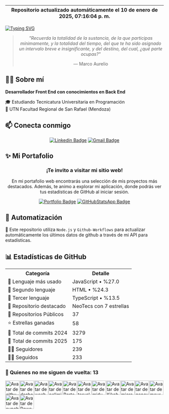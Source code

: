 |  <time>Repositorio actualizado automáticamente el 10 de enero de 2025, 07:16:04 p. m.</time> |
| --------------------------------------------------------- |

[![Typing SVG](https://readme-typing-svg.herokuapp.com?font=Tektur&pause=1000&color=007ACC&width=500&lines=Hola+a+todos!+Bienvenidos+a+mi+perfil+de+GitHub!+;Soy+Desarrollador+Front+End+%2C+de+Argentina+%F0%9F%87%A6%F0%9F%87%B7)](https://git.io/typing-svg)


<div align="center">

> *"Recuerda la totalidad de la sustancia, de la que participas
> mínimamente, y la totalidad del tiempo, del que te ha sido asignado un
> intervalo breve e insignificante, y del destino, del cual, ¿qué parte ocupas?"*
>
> — Marco Aurelio

</div>

## 👨‍💻 Sobre mí

**Desarrollador Front End con conocimientos en Back End**

🎓 Estudiando Tecnicatura Universitaria en Programación  
🏫 UTN Facultad Regional de San Rafael (Mendoza)

## 📫 Conecta conmigo

<div align="center">

[![Linkedin Badge](https://img.shields.io/badge/-Gabriel-blue?style=for-the-badge&logo=Linkedin&logoColor=white&link=https://www.linkedin.com/in/gabriel-calcagni//)](https://www.linkedin.com/in/gabriel-calcagni//)
[![Gmail Badge](https://img.shields.io/badge/-calcagni.gabriel86@gmail.com-d14836?style=for-the-badge&logo=Gmail&logoColor=white&link=mailto:mailto:calcagni.gabriel86@gmail.com)](mailto:calcagni.gabriel86@gmail.com)

</div>

## ✨ Mi Portafolio

<div align="center">

### ¡Te invito a visitar mi sitio web!

En mi portafolio web encontrarás una selección de mis proyectos más destacados. Además, te animo a explorar mi aplicación, donde podrás ver tus estadísticas de GitHub al iniciar sesión.

[![Portfolio Badge](https://img.shields.io/badge/-Portfolio-2A2A2A?style=for-the-badge&logo=vercel&logoColor=white&link=https://calcagni-gabriel.vercel.app)](https://calcagni-gabriel.vercel.app)
[![GitHubStatsApp Badge](https://img.shields.io/badge/-GitHub_Stats-753F98?style=for-the-badge&logo=vercel&logoColor=white&link=https://calcagni-gabriel.vercel.app/github-stats)](https://calcagni-gabriel.vercel.app/github-stats)

</div>

## 🤖 Automatización

🚀 Este repositorio utiliza `Node.js` y `Github-Workflows` para actualizar automáticamente los últimos datos de github a través de mi API para estadísticas.

## 📊 Estadísticas de GitHub

<table>
  <tr>
    <th>Categoría</th>
    <th>Detalle</th>
  </tr>
  <tr>
    <td>🥇 Lenguaje más usado</td>
    <td>JavaScript • %27.0</td>
  </tr>
  <tr>
    <td>🥈 Segundo lenguaje</td>
    <td>HTML • %24.3</td>
  </tr>
  <tr>
    <td>🥉 Tercer lenguaje</td>
    <td>TypeScript • %13.5</td>
  </tr>
  <tr>
    <td>🌟 Repositorio destacado</td>
    <td>NeoTecs con 7 estrellas</td>
  </tr>
  <tr>
    <td>📁 Repositorios Públicos</td>
    <td>37</td>
  </tr>
  <tr>
    <td>⭐ Estrellas ganadas</td>
    <td>58</td>
  </tr>
  <tr>
    <td>📝 Total de commits 2024</td>
    <td>3279</td>
  </tr>
  <tr>
    <td>📝 Total de commits 2025</td>
    <td>175</td>
  </tr>
  <tr>
    <td>🙇‍♂️ Seguidores</td>
    <td>239</td>
  </tr>
  <tr>
    <td>🙇‍♀️ Seguidos</td>
    <td>233</td>
  </tr>
</table>

### 👥 Quienes no me siguen de vuelta: 13

<div align="left" style="display: grid; grid-template-columns: repeat(auto-fill, minmax(45px, 1fr))">


  <a href="https://github.com/github" title="github">
    <img src="https://avatars.githubusercontent.com/u/9919?v=4" width="45" height="45" alt="Avatar de github" />
  </a>

  <a href="https://github.com/dscho" title="dscho">
    <img src="https://avatars.githubusercontent.com/u/127790?v=4" width="45" height="45" alt="Avatar de dscho" />
  </a>

  <a href="https://github.com/wesbos" title="wesbos">
    <img src="https://avatars.githubusercontent.com/u/176013?v=4" width="45" height="45" alt="Avatar de wesbos" />
  </a>

  <a href="https://github.com/nolimits4web" title="nolimits4web">
    <img src="https://avatars.githubusercontent.com/u/999588?v=4" width="45" height="45" alt="Avatar de nolimits4web" />
  </a>

  <a href="https://github.com/BartoszJarocki" title="BartoszJarocki">
    <img src="https://avatars.githubusercontent.com/u/1017620?v=4" width="45" height="45" alt="Avatar de BartoszJarocki" />
  </a>

  <a href="https://github.com/torvalds" title="torvalds">
    <img src="https://avatars.githubusercontent.com/u/1024025?v=4" width="45" height="45" alt="Avatar de torvalds" />
  </a>

  <a href="https://github.com/midudev" title="midudev">
    <img src="https://avatars.githubusercontent.com/u/1561955?v=4" width="45" height="45" alt="Avatar de midudev" />
  </a>

  <a href="https://github.com/Kikobeats" title="Kikobeats">
    <img src="https://avatars.githubusercontent.com/u/2096101?v=4" width="45" height="45" alt="Avatar de Kikobeats" />
  </a>

  <a href="https://github.com/microsoft" title="microsoft">
    <img src="https://avatars.githubusercontent.com/u/6154722?v=4" width="45" height="45" alt="Avatar de microsoft" />
  </a>

  <a href="https://github.com/goncy" title="goncy">
    <img src="https://avatars.githubusercontent.com/u/6494462?v=4" width="45" height="45" alt="Avatar de goncy" />
  </a>

  <a href="https://github.com/mouredev" title="mouredev">
    <img src="https://avatars.githubusercontent.com/u/17043402?v=4" width="45" height="45" alt="Avatar de mouredev" />
  </a>

  <a href="https://github.com/supabase" title="supabase">
    <img src="https://avatars.githubusercontent.com/u/54469796?v=4" width="45" height="45" alt="Avatar de supabase" />
  </a>

  <a href="https://github.com/PowerSystem2024" title="PowerSystem2024">
    <img src="https://avatars.githubusercontent.com/u/178205025?v=4" width="45" height="45" alt="Avatar de PowerSystem2024" />
  </a>


</div>